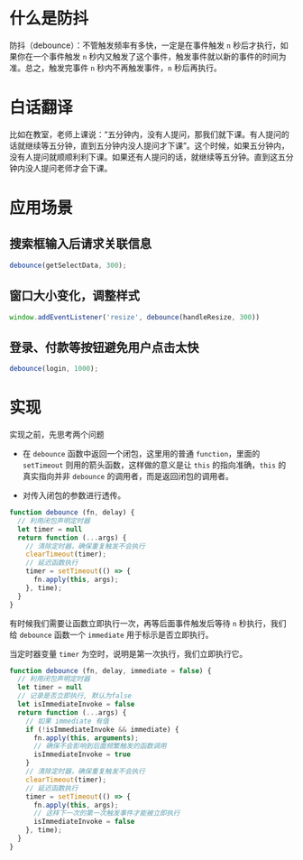 # 什么是防抖

防抖（debounce）：不管触发频率有多快，一定是在事件触发 `n` 秒后才执行，如果你在一个事件触发 `n` 秒内又触发了这个事件，触发事件就以新的事件的时间为准。总之，触发完事件 `n` 秒内不再触发事件，`n` 秒后再执行。

# 白话翻译

比如在教室，老师上课说：“五分钟内，没有人提问，那我们就下课。有人提问的话就继续等五分钟，直到五分钟内没人提问才下课”。这个时候，如果五分钟内，没有人提问就顺顺利利下课。如果还有人提问的话，就继续等五分钟。直到这五分钟内没人提问老师才会下课。

# 应用场景

## 搜索框输入后请求关联信息

```javaScript
debounce(getSelectData, 300);
```

## 窗口大小变化，调整样式

```javaScript
window.addEventListener('resize', debounce(handleResize, 300))
```

## 登录、付款等按钮避免用户点击太快

```javaScript
debounce(login, 1000);
```

# 实现

实现之前，先思考两个问题

* 在 `debounce` 函数中返回一个闭包，这里用的普通 `function`，里面的 `setTimeout` 则用的箭头函数，这样做的意义是让 `this` 的指向准确，`this` 的真实指向并非 `debounce` 的调用者，而是返回闭包的调用者。

* 对传入闭包的参数进行透传。

```javaScript
function debounce (fn, delay) {
  // 利用闭包声明定时器
  let timer = null
  return function (...args) {
    // 清除定时器，确保重复触发不会执行
    clearTimeout(timer);
    // 延迟函数执行
    timer = setTimeout(() => {
      fn.apply(this, args);
    }, time);
  }
}

```

有时候我们需要让函数立即执行一次，再等后面事件触发后等待 `n` 秒执行，我们给 `debounce` 函数一个 `immediate` 用于标示是否立即执行。

当定时器变量 `timer` 为空时，说明是第一次执行，我们立即执行它。

```javaScript
function debounce (fn, delay, immediate = false) {
  // 利用闭包声明定时器
  let timer = null
  // 记录是否立即执行, 默认为false
  let isImmediateInvoke = false
  return function (...args) {
    // 如果 immediate 有值
    if (!isImmediateInvoke && immediate) {
      fn.apply(this, arguments);
      // 确保不会影响到后面频繁触发的函数调用
      isImmediateInvoke = true
    }
    // 清除定时器，确保重复触发不会执行
    clearTimeout(timer);
    // 延迟函数执行
    timer = setTimeout(() => {
      fn.apply(this, args);
      // 这样下一次的第一次触发事件才能被立即执行
      isImmediateInvoke = false
    }, time);
  }
}
```